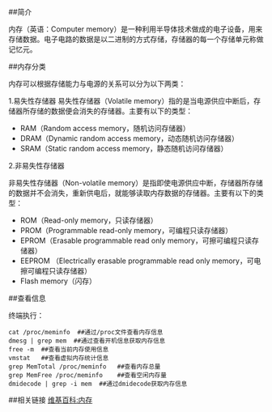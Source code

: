 ##简介

内存（英语：Computer memory）是一种利用半导体技术做成的电子设备，用来存储数据。电子电路的数据是以二进制的方式存储，存储器的每一个存储单元称做记忆元。

##内存分类

内存可以根据存储能力与电源的关系可以分为以下两类：

1.易失性存储器 易失性存储器（Volatile memory）指的是当电源供应中断后，存储器所存储的数据便会消失的存储器。主要有以下的类型：

- RAM（Random access memory，随机访问存储器）
- DRAM（Dynamic random access memory，动态随机访问存储器）
- SRAM（Static random access memory，静态随机访问存储器）

2.非易失性存储器

非易失性存储器（Non-volatile memory）是指即使电源供应中断，存储器所存储的数据并不会消失，重新供电后，就能够读取内存数据的存储器。主要有以下的类型：

- ROM（Read-only memory，只读存储器）
- PROM（Programmable read-only memory，可编程只读存储器）
- EPROM（Erasable programmable read only memory，可擦可编程只读存储器）
- EEPROM （Electrically erasable programmable read only memory，可电擦可编程只读存储器）
- Flash memory（闪存）

##查看信息

终端执行：

    cat /proc/meminfo  ##通过/proc文件查看内存信息
    dmesg | grep mem  ##通过查看开机信息获取内存信息
    free -m  ##查看当前内存使用信息
    vmstat   ##查看虚拟内存统计信息
    grep MemTotal /proc/meminfo   ##查看内存总量
    grep MemFree /proc/meminfo    ##查看空闲内存量
    dmidecode | grep -i mem  ##通过dmidecode获取内存信息

##相关链接
[维基百科:内存](http://zh.wikipedia.org/wiki/%E5%86%85%E5%AD%98)